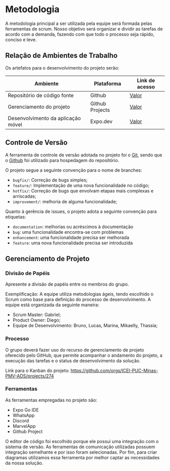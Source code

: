 
# Metodologia

A metodologia principal a ser utilizada pela equipe será formada pelas ferramentas de scrum. Nosso objetivo será organizar e dividir as tarefas de acordo com a demanda, fazendo com que todo o processo seja rápido, conciso e leve.

## Relação de Ambientes de Trabalho

Os artefatos para o desenvolvimento do projeto serão:

Ambiente | Plataforma | Link de acesso
--------- | ------ | -------
Repositório de código fonte | Github | [Valor](https://github.com/ICEI-PUC-Minas-PMV-ADS/pmv-ads-2023-1-e3-proj-mov-t3-pmv-ads-2023-1-e3-proj-mov-t3-klug)
Gerenciamento do projeto | Github Projects | [Valor](https://github.com/orgs/ICEI-PUC-Minas-PMV-ADS/projects/274/views/1)
Desenvolvimento da aplicação móvel | Expo.dev | [Valor](https://expo.dev/)

## Controle de Versão

A ferramenta de controle de versão adotada no projeto foi o
[Git](https://git-scm.com/), sendo que o [Github](https://github.com)
foi utilizado para hospedagem do repositório.

O projeto segue a seguinte convenção para o nome de branches:

- `bugfix/`: Correção de bugs simples;
- `feature/`: Implementação de uma nova funcionalidade no código;
- `hotfix/`: Correção de bugs que envolvam etapas mais complexas e arriscadas;
- `improvement/`: melhoria de alguma funcionalidade;

Quanto à gerência de issues, o projeto adota a seguinte convenção para
etiquetas:

- `documentation`: melhorias ou acréscimos à documentação
- `bug`: uma funcionalidade encontra-se com problemas
- `enhancement`: uma funcionalidade precisa ser melhorada
- `feature`: uma nova funcionalidade precisa ser introduzida

## Gerenciamento de Projeto

### Divisão de Papéis

Apresente a divisão de papéis entre os membros do grupo.

Exemplificação: A equipe utiliza metodologias ágeis, tendo escolhido o Scrum como base para definição do processo de desenvolvimento. A equipe está organizada da seguinte maneira:
- Scrum Master: Gabriel;
- Product Owner: Diego;
- Equipe de Desenvolvimento: Bruno, Lucas, Marina, Mikaelly, Thassia;

### Processo

O grupo deverá fazer uso do recurso de gerenciamento de projeto oferecido pelo GitHub, que permite acompanhar o andamento do projeto, a execução das tarefas e o status de desenvolvimento da solução.

Link para o Kanban do projeto: https://github.com/orgs/ICEI-PUC-Minas-PMV-ADS/projects/274

<!--
> **Links Úteis**:
> - [Planejamento e Gestáo Ágil de Projetos](https://pucminas.instructure.com/courses/87878/pages/unidade-2-tema-2-utilizacao-de-ferramentas-para-controle-de-versoes-de-software)
> - [Sobre quadros de projeto](https://docs.github.com/pt/issues/organizing-your-work-with-project-boards/managing-project-boards/about-project-boards)
> - [Project management, made simple](https://github.com/features/project-management/)
> - [Sobre quadros de projeto](https://docs.github.com/pt/github/managing-your-work-on-github/about-project-boards)
> - [Como criar Backlogs no Github](https://www.youtube.com/watch?v=RXEy6CFu9Hk)
> - [Tutorial Slack](https://slack.com/intl/en-br/)
-->

### Ferramentas

As ferramentas empregadas no projeto são:

- Expo Go IDE
- WhatsApp
- Discord
- MarvelApp
- Github Project

O editor de código foi escolhido porque ele possui uma integração com o sistema de versão. As ferramentas de comunicação utilizadas possuem integração semelhante e por isso foram selecionadas. Por fim, para criar diagramas utilizamos essa ferramenta por melhor captar as necessidades da nossa solução.

<!--
Liste quais ferramentas foram empregadas no desenvolvimento do projeto, justificando a escolha delas, sempre que possível.

> **Possíveis Ferramentas que auxiliarão no gerenciamento**: 
> - [Slack](https://slack.com/)
> - [Github](https://github.com/)
-->
